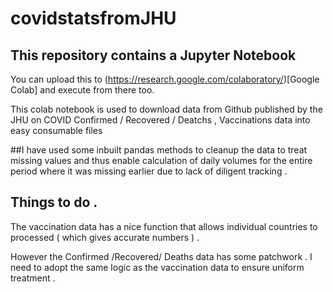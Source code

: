 # covidstatsfromJHU

## This repository contains a Jupyter Notebook  

You can upload this to (https://research.google.com/colaboratory/)[Google Colab] and execute from there too.

This colab notebook is used to download data from Github published by the JHU on COVID Confirmed / Recovered / Deatchs , Vaccinations data into easy consumable files

##I have used some inbuilt pandas methods to cleanup the data to treat missing values and thus enable calculation of daily volumes for the entire period where it was missing earlier due to lack of diligent tracking .

## Things to do .

The vaccination data has a nice function that allows individual countries to processed ( which gives accurate numbers ) .

However the Confirmed /Recovered/ Deaths data has some patchwork . I need to adopt the same logic as the vaccination data to ensure uniform treatment .
